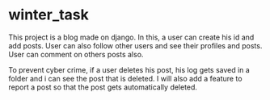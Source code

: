# winter_task
This project is a blog made on django. In this, a user can create his id and add posts. User can also follow
other users and see their profiles and posts. User can comment on others posts also.

To prevent cyber crime, if a user deletes his post, his log gets saved in a folder and i can see the post that is deleted.
I will also add a feature to report a post so that the post gets automatically deleted.

